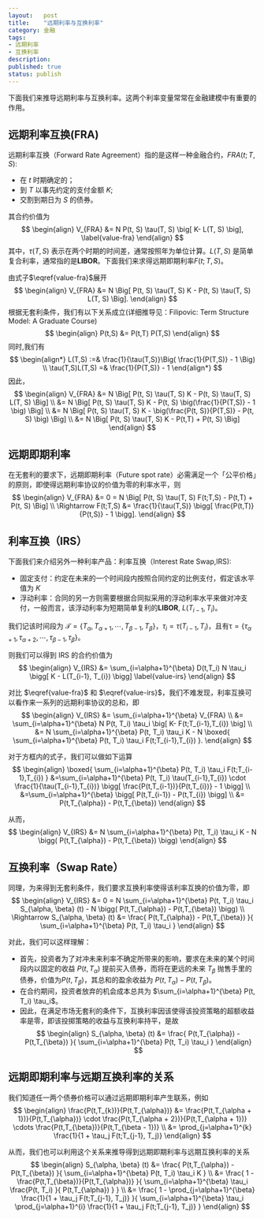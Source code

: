 ```yaml
---
layout:   post
title:    "远期利率与互换利率"
category: 金融 
tags:     
- 远期利率
- 互换利率
description: 
published: true
status: publish
---
```

 
下面我们来推导远期利率与互换利率。这两个利率变量常常在金融建模中有重要的作用。
 
## 远期利率互换(FRA)
 
远期利率互换（Forward Rate Agreement）指的是这样一种金融合约，$FRA(t; T, S)$:
 
- 在 $t$ 时期确定的；
- 到 $T$ 以事先约定的支付金额 $K$;
- 交割到期日为 $S$ 的债券。
 
其合约价值为
$$
\begin{align}
 V_{FRA} &= N P(t, S) \tau(T, S) \big[ K- L(T, S) \big], \label{value-fra}
\end{align}
$$
其中，$\tau(T,S)$ 表示在两个时期的时间差，通常按照年为单位计算。$L(T,S)$ 是简单复合利率，通常指的是**LIBOR**。下面我们来求得远期即期利率$F(t;T,S)$。
 
由式子$\eqref{value-fra}$展开
$$
\begin{align}
 V_{FRA} &= N \Big[ P(t, S) \tau(T, S)  K - P(t, S) \tau(T, S)  L(T, S) \Big].
\end{align}
$$
根据无套利条件，我们有以下关系成立(详细推导见：Filipovic: Term Structure Model: A Graduate Course)
$$
\begin{align}
 P(t,S) &= P(t,T) P(T,S)
\end{align}
$$
同时,我们有
$$
\begin{align*}
 L(T,S) :=& \frac{1}{\tau(T,S)}\Big( \frac{1}{P(T,S)} - 1 \Big) \\
 \tau(T,S)L(T,S)  =& \frac{1}{P(T,S)} - 1  
\end{align*}
$$
因此，
$$
\begin{align}
 V_{FRA} &= N \Big[ P(t, S) \tau(T, S)  K - P(t, S) \tau(T, S)  L(T, S) \Big] \\
   &= N \Big[ P(t, S) \tau(T, S)  K - P(t, S) \big(\frac{1}{P(T,S)} - 1 \big) \Big] \\
   &= N  \Big[ P(t, S) \tau(T, S)  K -   \big(\frac{P(t, S)}{P(T,S)} - P(t, S) \big) \Big]  \\
   &= N  \Big[ P(t, S) \tau(T, S)  K -   P(t,T)  + P(t, S)  \Big] 
\end{align}
$$
 
## 远期即期利率
 
在无套利的要求下，远期即期利率（Future spot rate）必需满足一个「公平价格」的原则，即使得远期利率协议的价值为零的利率水平，则
$$
\begin{align}
 V_{FRA} &= 0 = N  \Big[ P(t, S) \tau(T, S)  F(t;T,S) -   P(t,T)  + P(t, S)  \Big] \\
 \Rightarrow 
 F(t;T,S) &= \frac{1}{\tau(T,S)} \bigg[ \frac{P(t,T)}{P(t,S)} - 1 \bigg].
\end{align}
$$
 
## 利率互换（IRS）
 
下面我们来介绍另外一种利率产品：利率互换（Interest Rate Swap,IRS):
 
- 固定支付：约定在未来的一个时间段内按照合同约定的比例支付，假定该水平值为 $K$
- 浮动利率：合同的另一方则需要根据合同拟采用的浮动利率水平来做对冲支付，一般而言，该浮动利率为短期简单复利的**LIBOR**, $L(T_{i-1}, T_{i})$。
 
我们记该时间段为 $\mathcal{T} = \{ T_{\alpha}, T_{\alpha+1},\cdots,T_{\beta - 1}, T_{\beta}\}$，$\tau_{i} = \tau(T_{i-1}, T_{i})$，且有$\mathcal{\tau} = \{ \tau_{\alpha + 1}, \tau_{\alpha+2},\cdots,\tau_{\beta - 1}, \tau_{\beta}\}$。
 
则我们可以得到 IRS 的合约价值为
$$
\begin{align}
 V_{IRS} &= \sum_{i=\alpha+1}^{\beta} D(t,T_i) N \tau_i \bigg[ K - L(T_{i-1}, T_{i}) \bigg] \label{value-irs}
\end{align}
$$
 
对比 $\eqref{value-fra}$ 和 $\eqref{value-irs}$，我们不难发现，利率互换可以看作来一系列的远期利率协议的总和，即
$$
\begin{align}
  V_{IRS} &= \sum_{i=\alpha+1}^{\beta} V_{FRA}  \\
  &= \sum_{i=\alpha+1}^{\beta} N P(t, T_i) \tau_i \big[ K- F(t;T_{i-1},T_{i}) \big] \\
  &= N \sum_{i=\alpha+1}^{\beta}  P(t, T_i) \tau_i  K - N \boxed{ \sum_{i=\alpha+1}^{\beta} P(t, T_i) \tau_i F(t;T_{i-1},T_{i}) }.
\end{align}
$$
 
对于方框内的式子，我们可以做如下运算
$$
\begin{align}
\boxed{ \sum_{i=\alpha+1}^{\beta}  P(t, T_i) \tau_i F(t;T_{i-1},T_{i})  } 
 &=\sum_{i=\alpha+1}^{\beta}  P(t, T_i) \tau(T_{i-1},T_{i}) \cdot \frac{1}{\tau(T_{i-1},T_{i})} \bigg[ \frac{P(t,T_{i-1})}{P(t,T_{i})} - 1 \bigg] \\
 &=\sum_{i=\alpha+1}^{\beta} \bigg[ P(t,T_{i-1}) - P(t,T_{i}) \bigg]  \\
 &= P(t,T_{\alpha}) - P(t,T_{\beta})
\end{align}
$$
 
从而，
$$
\begin{align}
 V_{IRS} &=  N \sum_{i=\alpha+1}^{\beta}  P(t, T_i) \tau_i  K - N \bigg( P(t,T_{\alpha}) - P(t,T_{\beta}) \bigg)
\end{align}
$$
 
## 互换利率（Swap Rate）
 
同理，为来得到无套利条件，我们要求互换利率使得该利率互换的价值为零，即
$$
\begin{align}
 V_{IRS} &= 0 = N \sum_{i=\alpha+1}^{\beta}  P(t, T_i) \tau_i   S_{\alpha, \beta} (t)  - N \bigg( P(t,T_{\alpha}) - P(t,T_{\beta}) \bigg) \\
 \Rightarrow 
 S_{\alpha, \beta} (t) &= \frac{ P(t,T_{\alpha}) - P(t,T_{\beta}) }{ \sum_{i=\alpha+1}^{\beta}  P(t, T_i) \tau_i }
 \end{align}
$$
 
对此，我们可以这样理解：
 
- 首先，投资者为了对冲未来利率不确定所带来的影响，要求在未来的某个时间段内以固定的收益 $P(t,T_{\alpha})$ 提前买入债券，而将在更远的未来 $T_{\beta}$ 抛售手里的债券，价值为$P(t,T_{\beta})$，其总和的盈余收益为 $P(t,T_{\alpha}) - P(t,T_{\beta})$。
- 在合约期间，投资者放弃的机会成本总共为 $\sum_{i=\alpha+1}^{\beta}  P(t, T_i) \tau_i$。
- 因此，在满足市场无套利的条件下，互换利率因该使得该投资策略的超额收益率是零，即该投掷策略的收益与互换利率持平，是故
$$
\begin{align}
 S_{\alpha, \beta} (t) &= \frac{ P(t,T_{\alpha}) - P(t,T_{\beta}) }{ \sum_{i=\alpha+1}^{\beta}  P(t, T_i) \tau_i   }
 \end{align}
$$
 
## 远期即期利率与远期互换利率的关系
 
我们知道任一两个债券价格可以通过远期即期利率产生联系，例如
$$
\begin{align}
 \frac{P(t,T_{k})}{P(t,T_{\alpha})}
 &= \frac{P(t,T_{\alpha + 1})}{P(t,T_{\alpha})} \cdot \frac{P(t,T_{\alpha + 2})}{P(t,T_{\alpha + 1})} \cdots \frac{P(t,T_{\beta})}{P(t,T_{\beta - 1})}  \\
 &= \prod_{j=\alpha+1}^{k} \frac{1}{1 + \tau_j F(t;T_{j-1}, T_j)}
\end{align}
$$
 
从而，我们也可以利用这个关系来推导得到远期即期利率与远期互换利率的关系
$$
\begin{align}
 S_{\alpha, \beta} (t) &= \frac{ P(t,T_{\alpha}) - P(t,T_{\beta}) }{ \sum_{i=\alpha+1}^{\beta}  P(t, T_i) \tau_i  K } \\
 &= \frac{ 1 - \frac{P(t,T_{\beta})}{P(t,T_{\alpha})} }{ \sum_{i=\alpha+1}^{\beta} \tau_i \frac{P(t, T_i) }{ P(t,T_{\alpha}) } }  \\
 &= \frac{ 1 - \prod_{j=\alpha+1}^{\beta} \frac{1}{1 + \tau_j F(t;T_{j-1}, T_j)} }{ \sum_{i=\alpha+1}^{\beta} \tau_i \prod_{j=\alpha+1}^{i} \frac{1}{1 + \tau_j F(t;T_{j-1}, T_j)}  }  
 \end{align}
$$
 
 
 
 
 
